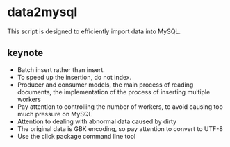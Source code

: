 # data2mysql
This script is designed to efficiently import data into MySQL.
 
 ## keynote
- Batch insert rather than insert.
- To speed up the insertion, do not index.
- Producer and consumer models, the main process of reading documents, the implementation of the process of inserting multiple workers
- Pay attention to controlling the number of workers, to avoid causing too much pressure on MySQL
- Attention to dealing with abnormal data caused by dirty
- The original data is GBK encoding, so pay attention to convert to UTF-8
- Use the click package command line tool

